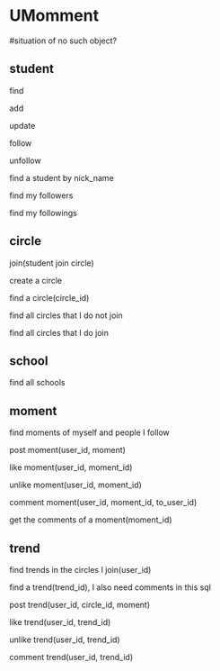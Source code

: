 # UMomment

#situation of no such object?

## student
find

add

update

follow

unfollow

find a student by nick_name

find my followers

find my followings

## circle
join(student join circle)

create a circle

find a circle(circle_id)

find all circles that I do not join

find all circles that I do join

## school
find all schools

## moment
find moments of myself and people I follow

post moment(user_id, moment)

like moment(user_id, moment_id)

unlike moment(user_id, moment_id)

comment moment(user_id, moment_id, to_user_id)

get the comments of a moment(moment_id)

## trend
find trends in the circles I join(user_id)

find a trend(trend_id), I also need comments in this sql

post trend(user_id, circle_id, moment)

like trend(user_id, trend_id)

unlike trend(user_id, trend_id)

comment trend(user_id, trend_id)
